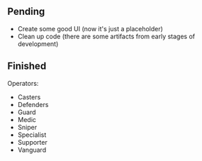 ## Pending
- Create some good UI (now it's just a placeholder)
- Clean up code (there are some artifacts from early stages of development)

## Finished
Operators:
- Casters
- Defenders
- Guard
- Medic
- Sniper
- Specialist
- Supporter
- Vanguard
